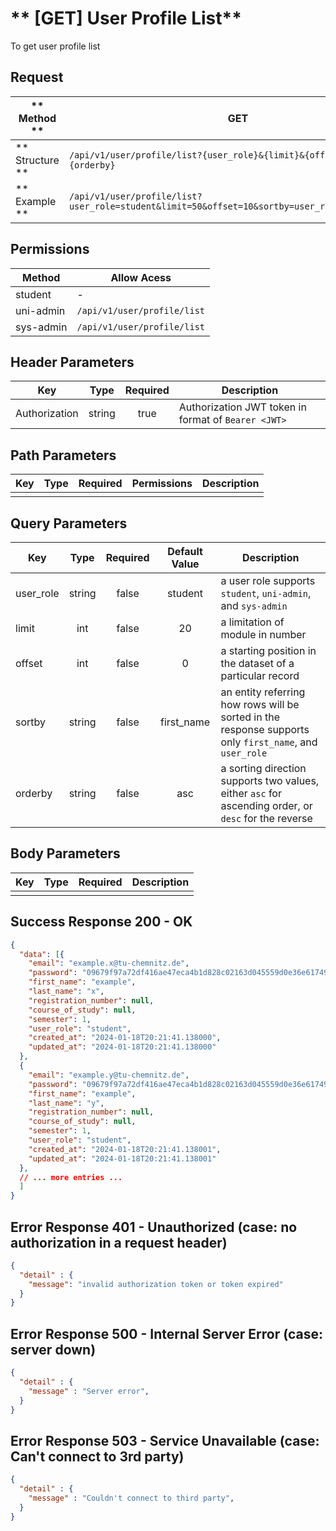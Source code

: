 # ** [GET] User Profile List**

To get user profile list

## Request

| ** Method **     | GET                                                                                            |
| ---------------- | ---------------------------------------------------------------------------------------------- |
| ** Structure **  | `/api/v1/user/profile/list?{user_role}&{limit}&{offset}&{sortby}&{orderby}`                    |
| ** Example **    | `/api/v1/user/profile/list?user_role=student&limit=50&offset=10&sortby=user_role&orderby=desc` |

## Permissions

| Method          | Allow Acess                       |
| ----------------| ----------------------------------|
| student         | -                                 |
| uni-admin       | `/api/v1/user/profile/list`       |
| sys-admin       | `/api/v1/user/profile/list`       |

## Header Parameters

| Key                 | Type       | Required  | Description                                         |
| ------------------- | :--------: | :-------: | --------------------------------------------------- |
| Authorization       | string     | true      | Authorization JWT token in format of `Bearer <JWT>` |

## Path Parameters

| Key       | Type      | Required     | Permissions  | Description                     |
| --------- | :-------: | :----------: | :----------: | ------------------------------- |
|           |           |              |              |                                 |

## Query Parameters

| Key       | Type      | Required     | Default Value | Description                                                                                             |
| --------- | :-------: | :----------: | :-----------: | ------------------------------------------------------------------------------------------------------- |
| user_role | string    | false        | student       | a user role supports `student`, `uni-admin`, and `sys-admin`                                            |
| limit     | int       | false        | 20            | a limitation of module in number                                                                        |
| offset    | int       | false        | 0             | a starting position in the dataset of a particular record                                               |
| sortby    | string    | false        | first_name    | an entity referring how rows will be sorted in the response supports only `first_name`, and `user_role` |
| orderby   | string    | false        | asc           | a sorting direction supports two values, either `asc` for ascending order, or `desc` for the reverse    |

## Body Parameters

| Key          | Type         | Required     | Description                              |
| ------------ | :----------: | :----------: | ---------------------------------------- |
|              |              |              |                                          |


## Success Response 200 - OK
```json
{
  "data": [{
    "email": "example.x@tu-chemnitz.de",
    "password": "09679f97a72df416ae47eca4b1d828c02163d045559d0e36e617494c3919a2a4:2b3f0c6c65ad49a4815cd9ad1e67ff52",
    "first_name": "example",
    "last_name": "x",
    "registration_number": null,
    "course_of_study": null,
    "semester": 1,
    "user_role": "student",
    "created_at": "2024-01-18T20:21:41.138000",
    "updated_at": "2024-01-18T20:21:41.138000"
  },
  {
    "email": "example.y@tu-chemnitz.de",
    "password": "09679f97a72df416ae47eca4b1d828c02163d045559d0e36e617494c3919a2a4:2b3f0c6c65ad49a4815cd9ad1e67ff52",
    "first_name": "example",
    "last_name": "y",
    "registration_number": null,
    "course_of_study": null,
    "semester": 1,
    "user_role": "student",
    "created_at": "2024-01-18T20:21:41.138001",
    "updated_at": "2024-01-18T20:21:41.138001"
  },
  // ... more entries ...
  ]
}
```

## Error Response 401 - Unauthorized (case: no authorization in a request header)
```json
{
  "detail" : {
    "message": "invalid authorization token or token expired"
  }
}
```

## Error Response 500 - Internal Server Error (case: server down)
```json
{
  "detail" : {
    "message" : "Server error",
  }
}
```

## Error Response 503 - Service Unavailable (case: Can't connect to 3rd party)
```json
{
  "detail" : {
    "message" : "Couldn't connect to third party",
  }
}
```
